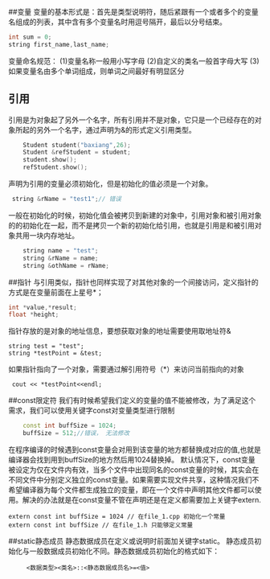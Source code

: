 ##变量
变量的基本形式是：首先是类型说明符，随后紧跟有一个或者多个的变量名组成的列表，其中含有多个变量名时用逗号隔开，最后以分号结束。
```c++
int sum = 0;
string first_name,last_name;
```
变量命名规范：
(1)变量名称一般用小写字母
(2)自定义的类名一般首字母大写
(3)如果变量名由多个单词组成，则单词之间最好有明显区分

## 引用
引用是为对象起了另外一个名字，所有引用并不是对象，它只是一个已经存在的对象所起的另外一个名字，通过声明为&的形式定义引用类型。
```c++
    Student student("baxiang",26);
    Student &refStudent = student;
    student.show();
    refStudent.show();
```
声明为引用的变量必须初始化，但是初始化的值必须是一个对象。
```c++
 string &rName = "test1";// 错误
```
一般在初始化的时候，初始化值会被拷贝到新建的对象中，引用对象和被引用对象的的初始化在一起，而不是拷贝一个新的初始化给引用，也就是引用是和被引用对象共用一块内存地址。
```c++
    string name = "test";
    string &rName = name;
    string &othName = rName;
```
##指针
与引用类似，指针也同样实现了对其他对象的一个间接访问，定义指针的方式是在变量前面在上星号*；
```c
int *value,*result;
float *height;
```
指针存放的是对象的地址信息，要想获取对象的地址需要使用取地址符&
```
string test = "test";
string *testPoint = &test;
```
如果指针指向了一个对象，需要通过解引用符号（*）来访问当前指向的对象
```
 cout << *testPoint<<endl;
```
##const限定符
我们有时候希望我们定义的变量的值不能被修改，为了满足这个需求，我们可以使用关键字const对变量类型进行限制
```c++
    const int buffSize = 1024;
    buffSize = 512;//错误， 无法修改 
```
在程序编译的时候遇到const变量会对用到该变量的地方都替换成对应的值,也就是编译器会找到用到buffSize的地方然后用1024替换掉。
默认情况下，const变量被设定为仅在文件内有效，当多个文件中出现同名的const变量的时候，其实会在不同文件中分别定义独立的const变量。如果需要实现文件共享，这种情况我们不希望编译器为每个文件都生成独立的变量，即在一个文件中声明其他文件都可以使用。解决的办法就是在const变量不管在声明还是在定义都需要加上关键字extern.
```
extern const int buffSize = 1024 // 在file_1.cpp 初始化一个常量
extern const int buffSize // 在file_1.h 只能够定义常量
```
##static静态成员
静态数据成员在定义或说明时前面加关键字static。
静态成员初始化与一般数据成员初始化不同。静态数据成员初始化的格式如下：
```
     <数据类型><类名>::<静态数据成员名>=<值>
```
